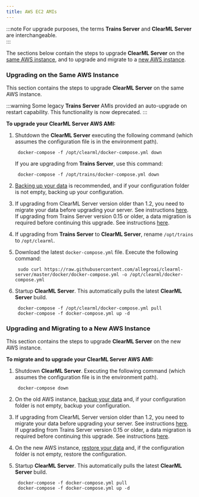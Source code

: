 ```yaml
---
title: AWS EC2 AMIs
---
```


:::note 
For upgrade purposes, the terms **Trains Server** and **ClearML Server** are interchangeable.  
:::
 
The sections below contain the steps to upgrade **ClearML Server** on the [same AWS instance](#upgrading-on-the-same-aws-instance), and 
to upgrade and migrate to a [new AWS instance](#upgrading-and-migrating-to-a-new-aws-instance).

### Upgrading on the Same AWS Instance

This section contains the steps to upgrade **ClearML Server** on the same AWS instance.

:::warning
Some legacy **Trains Server** AMIs provided an auto-upgrade on restart capability. This functionality is now deprecated.
:::

**To upgrade your ClearML Server AWS AMI:**

1. Shutdown the **ClearML Server** executing the following command (which assumes the configuration file is in the environment path). 
    
        docker-compose -f /opt/clearml/docker-compose.yml down

   If you are upgrading from **Trains Server**, use this command:

        docker-compose -f /opt/trains/docker-compose.yml down

1. [Backing up your data](clearml_server_aws_ec2_ami.md#backing-up-and-restoring-data-and-configuration) is recommended, 
   and if your configuration folder is not empty, backing up your configuration.

1. If upgrading from ClearML Server version older than 1.2, you need to migrate your data before upgrading your server. See instructions [here](clearml_server_mongo44_migration.md).  
If upgrading from Trains Server version 0.15 or older, a data migration is required before continuing this upgrade. See instructions [here](clearml_server_es7_migration.md).
   
1. If upgrading from **Trains Server** to **ClearML Server**, rename `/opt/trains` to `/opt/clearml`.

1. Download the latest `docker-compose.yml` file. Execute the following command:

        sudo curl https://raw.githubusercontent.com/allegroai/clearml-server/master/docker/docker-compose.yml -o /opt/clearml/docker-compose.yml
        
1. Startup **ClearML Server**. This automatically pulls the latest **ClearML Server** build.

        docker-compose -f /opt/clearml/docker-compose.yml pull
        docker-compose -f docker-compose.yml up -d

### Upgrading and Migrating to a New AWS Instance

This section contains the steps to upgrade **ClearML Server** on the new AWS instance.

**To migrate and to upgrade your ClearML Server AWS AMI:**

1. Shutdown **ClearML Server**. Executing the following command (which assumes the configuration file is in the environment path).

        docker-compose down

1. On the old AWS instance, [backup your data](clearml_server_aws_ec2_ami.md#backing-up-and-restoring-data-and-configuration) 
   and, if your configuration folder is not empty, backup your configuration.

1. If upgrading from ClearML Server version older than 1.2, you need to migrate your data before upgrading your server. See instructions [here](clearml_server_mongo44_migration.md).  
   If upgrading from Trains Server version 0.15 or older, a data migration is required before continuing this upgrade. See instructions [here](clearml_server_es7_migration.md).

1. On the new AWS instance, [restore your data](clearml_server_aws_ec2_ami.md#backing-up-and-restoring-data-and-configuration) and, if the configuration folder is not empty, restore the 
   configuration.

1. Startup **ClearML Server**. This automatically pulls the latest **ClearML Server** build.

        docker-compose -f docker-compose.yml pull
        docker-compose -f docker-compose.yml up -d
